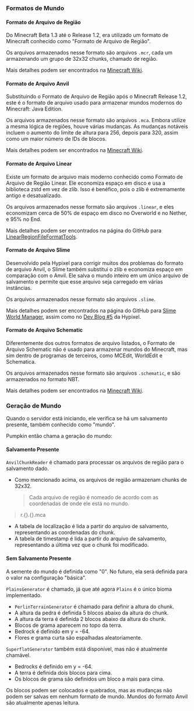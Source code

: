 ### Formatos de Mundo

#### Formato de Arquivo de Região

Do Minecraft Beta 1.3 até o Release 1.2, era utilizado um formato de Minecraft conhecido como "Formato de Arquivo de Região".

Os arquivos armazenados nesse formato são arquivos `.mcr`, cada um armazenando um grupo de 32x32 chunks, chamado de região.

Mais detalhes podem ser encontrados na [Minecraft Wiki](https://minecraft.wiki/w/Region_file_format).

#### Formato de Arquivo Anvil

Substituindo o Formato de Arquivo de Região após o Minecraft Release 1.2, este é o formato de arquivo usado para armazenar mundos modernos do Minecraft: Java Edition.

Os arquivos armazenados nesse formato são arquivos `.mca`. Embora utilize a mesma lógica de regiões, houve várias mudanças. As mudanças notáveis incluem o aumento do limite de altura para 256, depois para 320, assim como um maior número de IDs de blocos.

Mais detalhes podem ser encontrados na [Minecraft Wiki](https://minecraft.wiki/w/Anvil_file_format).

#### Formato de Arquivo Linear

Existe um formato de arquivo mais moderno conhecido como Formato de Arquivo de Região Linear. Ele economiza espaço em disco e usa a biblioteca zstd em vez de zlib. Isso é benéfico, pois o zlib é extremamente antigo e desatualizado.

Os arquivos armazenados nesse formato são arquivos `.linear`, e eles economizam cerca de 50% de espaço em disco no Overworld e no Nether, e 95% no End.

Mais detalhes podem ser encontrados na página do GitHub para [LinearRegionFileFormatTools](https://github.com/xymb-endcrystalme/LinearRegionFileFormatTools).

#### Formato de Arquivo Slime

Desenvolvido pela Hypixel para corrigir muitos dos problemas do formato de arquivo Anvil, o Slime também substitui o zlib e economiza espaço em comparação com o Anvil. Ele salva o mundo inteiro em um único arquivo de salvamento e permite que esse arquivo seja carregado em várias instâncias.

Os arquivos armazenados nesse formato são arquivos `.slime`.

Mais detalhes podem ser encontrados na página do GitHub para [Slime World Manager](https://github.com/cijaaimee/Slime-World-Manager#:~:text=Slime%20World%20Manager%20is%20a,worlds%20faster%20and%20save%20space.), assim como no [Dev Blog #5](https://hypixel.net/threads/dev-blog-5-storing-your-skyblock-island.2190753/) da Hypixel.

#### Formato de Arquivo Schematic

Diferentemente dos outros formatos de arquivo listados, o Formato de Arquivo Schematic não é usado para armazenar mundos do Minecraft, mas sim dentro de programas de terceiros, como MCEdit, WorldEdit e Schematica.

Os arquivos armazenados nesse formato são arquivos `.schematic`, e são armazenados no formato NBT.

Mais detalhes podem ser encontrados na [Minecraft Wiki](https://minecraft.wiki/w/Schematic_file_format).

### Geração de Mundo

Quando o servidor está iniciando, ele verifica se há um salvamento presente, também conhecido como "mundo".

Pumpkin então chama a geração do mundo:

#### Salvamento Presente

`AnvilChunkReader` é chamado para processar os arquivos de região para o salvamento dado.

-   Como mencionado acima, os arquivos de região armazenam chunks de 32x32.
    > Cada arquivo de região é nomeado de acordo com as coordenadas de onde ele está no mundo.

> r.{}.{}.mca

-   A tabela de localização é lida a partir do arquivo de salvamento, representando as coordenadas do chunk.
-   A tabela de timestamp é lida a partir do arquivo de salvamento, representando a última vez que o chunk foi modificado.

#### Sem Salvamento Presente

A semente do mundo é definida como "0". No futuro, ela será definida para o valor na configuração "básica".

`PlainsGenerator` é chamado, já que até agora `Plains` é o único bioma implementado.

-   `PerlinTerrainGenerator` é chamado para definir a altura do chunk.
-   A altura da pedra é definida 5 blocos abaixo da altura do chunk.
-   A altura da terra é definida 2 blocos abaixo da altura do chunk.
-   Blocos de grama aparecem no topo da terra.
-   Bedrock é definido em y = -64.
-   Flores e grama curta são espalhadas aleatoriamente.

`SuperflatGenerator` também está disponível, mas não é atualmente chamável.

-   Bedrocks é definido em y = -64.
-   A terra é definida dois blocos para cima.
-   Os blocos de grama são definidos um bloco a mais para cima.

Os blocos podem ser colocados e quebrados, mas as mudanças não podem ser salvas em nenhum formato de mundo. Mundos do formato Anvil são atualmente apenas leitura.
